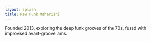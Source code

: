 ```yaml
---
layout: splash
title: Raw Funk Maharishi
---
```


Founded 2013, exploring the deep funk grooves of the 70s, fused with improvised avant-groove jams.
